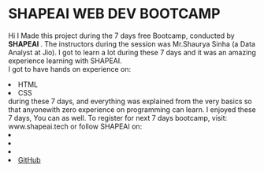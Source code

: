 # SHAPEAI WEB DEV BOOTCAMP
Hi I Made this project during the 7 days free Bootcamp, conducted by <b> SHAPEAI </b>.
The instructors during the session was Mr.Shaurya Sinha (a Data Analyst at Jio). I got to learn a lot during these 7 days and it was an amazing experience learning with SHAPEAI. <br> I got to have hands on experience on:
<li>HTML
<li>CSS
<br>during these 7 days, and everything was explained from the very basics so that anyonewith zero experience on programming can learn.
I enjoyed these 7 days, You can as well. To register for next 7 days bootcamp, visit: www.shapeai.tech
or follow SHAPEAI on:
<li><a href="https://in.linkden.com/company/shapeai"><LinkdenIn</a> <li><a href="https://www.instagram.com/shape.ai/?hl=en"><Instagram</a>
<li><a href="https://www.youtube.com/channel/UCTUvDLTW9meuDXWcbmISPDA"<Youtube</a>   
<li><a href="https://github.com/shapeai">GitHub</a>
